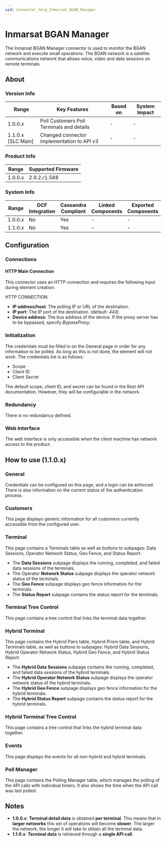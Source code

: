 ```yaml
---
uid: Connector_help_Inmarsat_BGAN_Manager
---
```


# Inmarsat BGAN Manager

The Inmarsat BGAN Manager connector is used to monitor the BGAN network and execute small operations. The BGAN network is a satellite communications network that allows voice, video and data sessions on remote terminals.

## About

### Version Info

| **Range**            | **Key Features**                          | **Based on** | **System Impact** |
|----------------------|-------------------------------------------|--------------|-------------------|
| 1.0.0.x | Poll Customers Poll Terminals and details | \-           | \-                |
| 1.1.0.x \[SLC Main\] | Changed connector implementation to API v3 | \-           | \-                |

### Product Info

| Range     | Supported Firmware     |
|-----------|------------------------|
| 1.0.0.x   | 2.9.2.r1.588           |

### System Info

| Range     | DCF Integration     | Cassandra Compliant     | Linked Components     | Exported Components     |
|-----------|---------------------|-------------------------|-----------------------|-------------------------|
| 1.0.0.x   | No                  | Yes                     | \-                    | \-                      |
| 1.1.0.x   | No                  | Yes                     | \-                    | \-                      |

## Configuration

### Connections

#### HTTP Main Connection

This connector uses an HTTP connection and requires the following input during element creation:

HTTP CONNECTION:

- **IP address/host**: The polling IP or URL of the destination.
- **IP port**: The IP port of the destination. (default: *443*)
- **Device address**: The bus address of the device. If the proxy server has to be bypassed, specify *BypassProxy*.

### Initialization

The credentials must be filled in on the General page in order for any information to be polled. As long as this is not done, the element will not work. The credentials list is as follows:

- Scope
- Client ID
- Client Secret

The default scope, client ID, and secret can be found in the Rest API documentation. However, they will be configurable in the network.

### Redundancy

There is no redundancy defined.

### Web Interface

The web interface is only accessible when the client machine has network access to the product.

## How to use (1.1.0.x)

### General

Credentials can be configured on this page, and a login can be enforced. There is also information on the current status of the authentication process.

### Customers

This page displays generic information for all customers currently accessible from the configured user.

### Terminal

This page contains a Terminals table as well as buttons to subpages: Data Sessions, Operator Network Status, Geo Fence, and Status Report.

- The **Data Sessions** subpage displays the running, completed, and failed data sessions of the terminals.
- The Operator **Network Status** subpage displays the operator network status of the terminals.
- The **Geo Fence** subpage displays geo fence information for the terminals.
- The **Status Report** subpage contains the status report for the terminals.

### Terminal Tree Control

This page contains a tree control that links the terminal data together.

### Hybrid Terminal

This page contains the Hybrid Pairs table, Hybrid Prism table, and Hybrid Terminals table, as well as buttons to subpages: Hybrid Data Sessions, Hybrid Operator Network Status, Hybrid Geo Fence, and Hybrid Status Report.

- The **Hybrid Data Sessions** subpage contains the running, completed, and failed data sessions of the hybrid terminals.
- The **Hybrid Operator Network Status** subpage displays the operator network status of the hybrid terminals.
- The **Hybrid Geo Fence** subpage displays geo fence information for the hybrid terminals.
- The **Hybrid Status Report** subpage contains the status report for the hybrid terminals.

### Hybrid Terminal Tree Control

This page contains a tree control that links the hybrid terminal data together.

### Events

This page displays the events for all non-hybrid and hybrid terminals.

### Poll Manager

This page contains the Polling Manager table, which manages the polling of the API calls with individual timers. It also shows the time when the API call was last polled.

## Notes

- **1.0.0.x**: **Terminal detail data** is obtained **per terminal**. This means that in **larger networks** this set of operations will become **slower**. The larger the network, the longer it will take to obtain all the terminal data.
- **1.1.0.x**: **Terminal data** is retrieved through a **single API call**.
